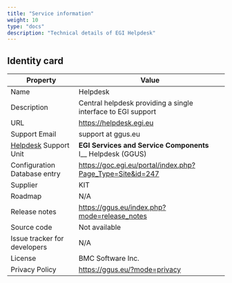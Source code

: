 ```yaml
---
title: "Service information"
weight: 10
type: "docs"
description: "Technical details of EGI Helpdesk"
---
```


## Identity card

<!-- markdownlint-disable no-inline-html no-bare-urls -->

| Property                     | Value                                                               |
| ---------------------------- | ------------------------------------------------------------------- |
| Name                         | Helpdesk                                                            |
| Description                  | Central helpdesk providing a single interface to EGI support        |
| URL                          | https://helpdesk.egi.eu                                             |
| Support Email                | support at ggus.eu                                                  |
| [Helpdesk](..) Support Unit  | **EGI Services and Service Components** <br/> I\_\_ Helpdesk (GGUS) |
| Configuration Database entry | https://goc.egi.eu/portal/index.php?Page_Type=Site&id=247           |
| Supplier                     | KIT                                                                 |
| Roadmap                      | N/A                                                                 |
| Release notes                | https://ggus.eu/index.php?mode=release_notes                        |
| Source code                  | Not available                                                       |
| Issue tracker for developers | N/A                                                                 |
| License                      | BMC Software Inc.                                                   |
| Privacy Policy               | https://ggus.eu/?mode=privacy                                       |

<!-- markdownlint-enable no-inline-html no-bare-urls -->
